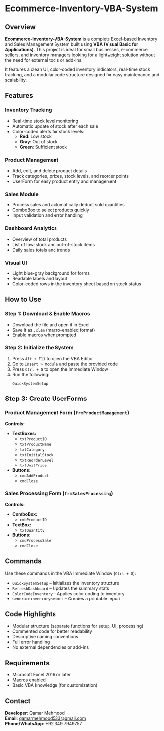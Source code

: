 # Ecommerce-Inventory-VBA-System

## Overview

**Ecommerce-Inventory-VBA-System** is a complete Excel-based Inventory and Sales Management System built using **VBA (Visual Basic for Applications)**. This project is ideal for small businesses, e-commerce sellers, and inventory managers looking for a lightweight solution without the need for external tools or add-ins.

It features a clean UI, color-coded inventory indicators, real-time stock tracking, and a modular code structure designed for easy maintenance and scalability.


## Features

### Inventory Tracking
- Real-time stock level monitoring
- Automatic update of stock after each sale
- Color-coded alerts for stock levels:
  - **Red**: Low stock
  - **Gray**: Out of stock
  - **Green**: Sufficient stock

### Product Management
- Add, edit, and delete product details
- Track categories, prices, stock levels, and reorder points
- UserForm for easy product entry and management

### Sales Module
- Process sales and automatically deduct sold quantities
- ComboBox to select products quickly
- Input validation and error handling

### Dashboard Analytics
- Overview of total products
- List of low-stock and out-of-stock items
- Daily sales totals and trends

### Visual UI
- Light blue-gray background for forms
- Readable labels and layout
- Color-coded rows in the inventory sheet based on stock status


## How to Use

### Step 1: Download & Enable Macros
- Download the file and open it in Excel
- Save it as `.xlsm` (macro-enabled format)
- Enable macros when prompted

### Step 2: Initialize the System
1. Press `Alt + F11` to open the VBA Editor
2. Go to `Insert > Module` and paste the provided code
3. Press `Ctrl + G` to open the Immediate Window
4. Run the following:
   ```vba
   QuickSystemSetup
## Step 3: Create UserForms

### Product Management Form (`frmProductManagement`)

**Controls:**
- **TextBoxes:**
  - `txtProductID`
  - `txtProductName`
  - `txtCategory`
  - `txtInitialStock`
  - `txtReorderLevel`
  - `txtUnitPrice`
- **Buttons:**
  - `cmdAddProduct`
  - `cmdClose`

### Sales Processing Form (`frmSalesProcessing`)

**Controls:**
- **ComboBox:**
  - `cmbProductID`
- **TextBox:**
  - `txtQuantity`
- **Buttons:**
  - `cmdProcessSale`
  - `cmdClose`

## Commands

Use these commands in the VBA Immediate Window (`Ctrl + G`):

- `QuickSystemSetup` – Initializes the inventory structure
- `RefreshDashboard` – Updates the summary stats
- `ColorCodeInventory` – Applies color coding to inventory
- `GenerateInventoryReport` – Creates a printable report

## Code Highlights

- Modular structure (separate functions for setup, UI, processing)
- Commented code for better readability
- Descriptive naming conventions
- Full error handling
- No external dependencies or add-ins

## Requirements

- Microsoft Excel 2016 or later
- Macros enabled
- Basic VBA knowledge (for customization)

## Contact

**Developer**: Qamar Mehmood  
**Email**: qamarmehmood533@gmail.com  
**Phone/WhatsApp**: +92 349 7949757
